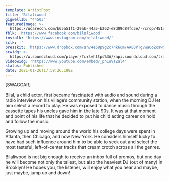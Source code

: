 ```yaml
---
template: ArtistPost
title: 'Bilaliwood '
gigwellID: "44503"
featuredImage: >-
  https://ucarecdn.com/b65a51f1-29a6-44a5-b262-e8d09d84fd5e/-/crop/451x287/80,48/-/preview/-/enhance/50/
fblk: 'https://www.facebook.com/bilaliwood'
instalk: 'https://www.instagram.com/bilaliwood/'
sclk: ''
presskit: 'https://www.dropbox.com/sh/4e58p9g2c7nk6um/AAB3PTgvwa6oZcawdUAEf633a?dl=0'
scwidg: >-
  https://w.soundcloud.com/player/?url=https%3A//api.soundcloud.com/tracks/980615164&color=%23ff5500&auto_play=false&hide_related=false&show_comments=true&show_user=true&show_reposts=false&show_teaser=true&visual=true
videowidg: 'https://www.youtube.com/embed/_ph1uVTZal4'
status: Published
date: 2021-01-26T17:59:26.188Z
---
```

\[SWAGGAR]

Bilal, a child actor, first became fascinated with audio and sound during a radio interview on his village’s community station, when the morning DJ let him select a record to play. He was exposed to dance music through the cassette tapes his uncles gave him in the late 90s. It was at that moment and point of his life that he decided to put his child acting career on hold and follow the music. 

Growing up and moving around the world his college days were spent in Atlanta, then Chicago, and now New York. He considers himself lucky to have had such influence around him to be able to seek out and select the most tasteful, left-of-center tracks that cream crotch across all the genres. 

Bilaliwood is not big enough to receive an inbox full of promos, but one day he will become not only the tallest, but also the heaviest DJ (out of many) in Brooklyn! He hopes you, the listener, will enjoy what you hear and maybe, just maybe, jump up and down!
